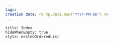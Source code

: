 ```yaml
---
tags: 
creation date: <% tp.date.now("YYYY-MM-DD") %>
---
```


```table-of-contents
title: Index
hideWhenEmpty: true
style: nestedOrderedList
```
